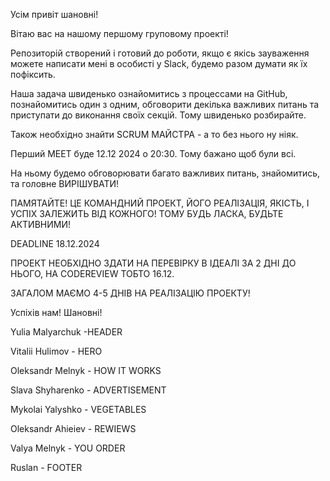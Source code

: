 Усім привіт шановні! 

Вітаю вас на нашому першому груповому проекті!

Репозиторій створений і готовий до роботи, якщо є якісь зауваження можете написати мені в особисті у Slack, будемо разом думати як їх пофіксить. 

Наша задача швиденько ознайомитись з процессами на GitHub, познайомитись один з одним, обговорити декілька важливих питань та приступати до виконання своїх секцій. Тому швиденько розбирайте.

Також необхідно знайти SCRUM МАЙСТРА - а то без нього ну ніяк. 

Перший MEET буде 12.12 2024 о 20:30. Тому бажано щоб були всі. 

На ньому будемо обговорювати багато важливих питань, знайомитись, та головне ВИРІШУВАТИ! 

ПАМЯТАЙТЕ! ЦЕ КОМАНДНИЙ ПРОЕКТ, ЙОГО РЕАЛІЗАЦІЯ, ЯКІСТЬ, І УСПІХ ЗАЛЕЖИТЬ ВІД КОЖНОГО! ТОМУ БУДЬ ЛАСКА, БУДЬТЕ АКТИВНИМИ!

DEADLINE 18.12.2024 

ПРОЕКТ НЕОБХІДНО ЗДАТИ НА ПЕРЕВІРКУ В ІДЕАЛІ ЗА 2 ДНІ ДО НЬОГО, НА CODEREVIEW  ТОБТО 16.12.

ЗАГАЛОМ МАЄМО 4-5 ДНІВ НА РЕАЛІЗАЦІЮ ПРОЕКТУ! 

Успіхів нам! Шановні!



Yulia Malyarchuk -HEADER

Vitalii Hulimov - HERO

Oleksandr Melnyk - HOW IT WORKS

Slava Shyharenko - ADVERTISEMENT	

Mykolai Yalyshko - VEGETABLES

Oleksandr Ahieiev - REWIEWS

Valya Melnyk - YOU ORDER

Ruslan - FOOTER


